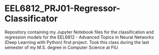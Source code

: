 # EEL6812_PRJ01-Regressor-Classificator
Repository containing my Jupyter Notebook files for the classification and regression models for the EEL6812 - Advanced Topics in Neural Networks (Deep Learning with Python) first project. Took this class during the last semester of my M.S. degree in Computer Science at FIU
